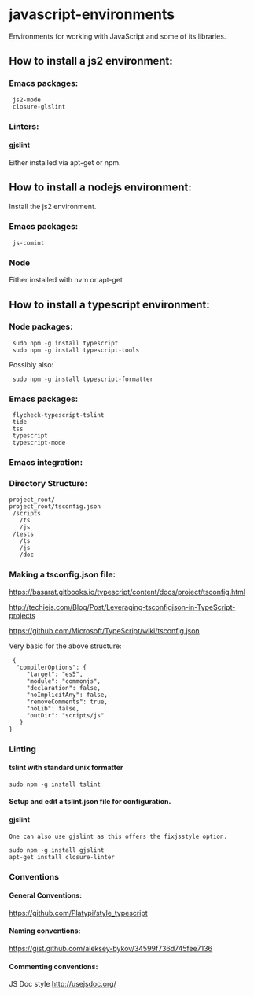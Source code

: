 # javascript-environments
Environments for working with JavaScript and some of its libraries.

## How to install a js2 environment:

### Emacs packages:

     js2-mode
     closure-glslint

### Linters:

#### gjslint

Either installed via apt-get or npm.

## How to install a nodejs environment:

Install the js2 environment.

### Emacs packages:
   
     js-comint

### Node

Either installed with nvm or apt-get


## How to install a typescript environment:

### Node packages:

     sudo npm -g install typescript
     sudo npm -g install typescript-tools


   Possibly also:

     sudo npm -g install typescript-formatter



### Emacs packages:

     flycheck-typescript-tslint
     tide
     tss
     typescript
     typescript-mode

### Emacs integration: 
   
   

### Directory Structure:

    project_root/
    project_root/tsconfig.json
     /scripts
       /ts
       /js
     /tests
       /ts
       /js
       /doc

### Making a tsconfig.json file:

https://basarat.gitbooks.io/typescript/content/docs/project/tsconfig.html

http://techiejs.com/Blog/Post/Leveraging-tsconfigjson-in-TypeScript-projects

https://github.com/Microsoft/TypeScript/wiki/tsconfig.json

Very basic for the above structure:

     {
      "compilerOptions": {
         "target": "es5",
         "module": "commonjs",
         "declaration": false,
         "noImplicitAny": false,
         "removeComments": true,
         "noLib": false,
         "outDir": "scripts/js"
       }
    }

### Linting

#### tslint with standard unix formatter

    sudo npm -g install tslint
   

#### Setup and edit a tslint.json file for configuration.
   

#### gjslint
    One can also use gjslint as this offers the fixjsstyle option. 
    
    sudo npm -g install gjslint
    apt-get install closure-linter


### Conventions

#### General Conventions:
https://github.com/Platypi/style_typescript

#### Naming conventions: 
https://gist.github.com/aleksey-bykov/34599f736d745fee7136

#### Commenting conventions:

JS Doc style
http://usejsdoc.org/
